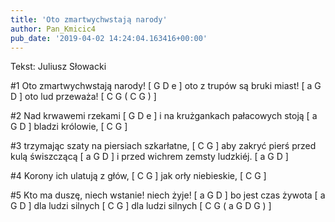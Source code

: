 ```yaml
---
title: 'Oto zmartwychwstają narody'
author: Pan_Kmicic4
pub_date: '2019-04-02 14:24:04.163416+00:00'
---
```


Tekst: Juliusz Słowacki

#1
Oto zmartwychwstają narody! [ G D e ]
oto z trupów są bruki miast!  [ a G D ]
oto lud przeważa! [ C G ( C G ) ]

#2
Nad krwawemi rzekami  [ G D e ]
i na krużgankach pałacowych stoją [ a G D ]
bladzi królowie,  [ C G ]

#3
trzymając szaty na piersiach szkarłatne, [ C G ]
aby zakryć pierś przed kulą świszczącą [ a G D ]
i przed wichrem zemsty ludzkiéj. [ a G D ]

#4
Korony ich ulatują z głów, [ C G ]
jak orły niebieskie, [ C G ]

#5
Kto ma duszę, niech wstanie! niech żyje! [ a G D ]
bo jest czas żywota [ a G D ]
dla ludzi silnych [ C G ]
dla ludzi silnych [ C G ( a G D G ) ]